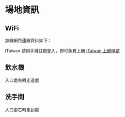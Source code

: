# 場地資訊

## WiFi

無線網路連線資料如下：

iTaiwan 請用手機註冊登入，即可免費上網
[iTaiwan 上網申請](https://itaiwan.gov.tw/regist_01.php)

## 飲水機

入口處右轉走道處

## 洗手間

入口處右轉走到處
